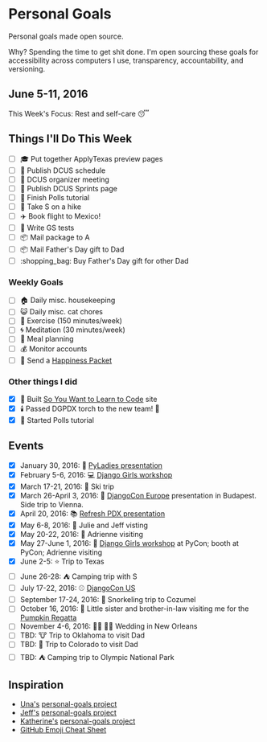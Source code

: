 
# Personal Goals

Personal goals made open source.

Why? Spending the time to get shit done. I'm open sourcing these goals for accessibility across computers I use, transparency, accountability, and versioning.  

## June 5-11, 2016

This Week's Focus: Rest and self-care :sleeping:

## Things I'll Do This Week

- [ ] :mortar_board: Put together ApplyTexas preview pages 
- [ ] :bell: Publish DCUS schedule 
- [ ] :bell: DCUS organizer meeting 
- [ ] :bell: Publish DCUS Sprints page 
- [ ] :horse: Finish Polls tutorial 
- [ ] :shoe: Take S on a hike 
- [ ] :airplane: Book flight to Mexico! 
- [ ] :file_folder: Write GS tests 
- [ ] :package: Mail package to A 
- [ ] :package: Mail Father's Day gift to Dad 
- [ ] :shopping_bag: Buy Father's Day gift for other Dad 

### Weekly Goals 

- [ ] :house: Daily misc. housekeeping
- [ ] :smiley_cat: Daily misc. cat chores
- [ ] :shoe: Exercise (150 minutes/week) 
- [ ] :cyclone: Meditation (30 minutes/week) 
- [ ] :fork_and_knife: Meal planning
- [ ] :moneybag: Monitor accounts 
- [ ] :love_letter: Send a [Happiness Packet](https://www.happinesspackets.io)

### Other things I did 

- [x] :information_desk_person: Built [So You Want to Learn to Code](http://williln.github.io/) site 
- [x] :candle: Passed DGPDX torch to the new team! :balloon: 
- [x] :horse: Started Polls tutorial

## Events 
- [x] January 30, 2016: :microphone: [PyLadies presentation](https://www.youtube.com/watch?v=OAQAXVU1jIo)
- [x] February 5-6, 2016: :computer: [Django Girls workshop](https://djangogirls.org/portland/)
- [x] March 17-21, 2016: :ski: Ski trip 
- [x] March 26-April 3, 2016: :european_castle: [DjangoCon Europe](https://djangocon.eu/) presentation in Budapest. Side trip to Vienna.
- [x] April 20, 2016: :books: [Refresh PDX presentation](http://rfrshpdx.org/jane-austen-on-python-tips-from-an-english-major-on-writing-better-code/)
- [x] May 6-8, 2016: :couple: Julie and Jeff visting
- [x] May 20-22, 2016: :star2: Adrienne visiting 
- [x] May 27-June 1, 2016: :love_letter: [Django Girls workshop](https://djangogirls.org/pycon/) at PyCon; booth at PyCon; Adrienne visiting 
- [x] June 2-5: :star: Trip to Texas 
- [ ] June 26-28: :tent: Camping trip with S 
- [ ] July 17-22, 2016: :baseball: [DjangoCon US](https://2016.djangocon.us/) 
- [ ] September 17-24, 2016: :tropical_fish: Snorkeling trip to Cozumel 
- [ ] October 16, 2016: :jack_o_lantern: Little sister and brother-in-law visiting me for the [Pumpkin Regatta](http://www.tualatinoregon.gov/recreation/west-coast-giant-pumpkin-regatta-official-page)
- [ ] November 4-6, 2016: :bride_with_veil: :bride_with_veil: Wedding in New Orleans
- [ ] TBD: :cow: Trip to Oklahoma to visit Dad 
- [ ] TBD: :sunrise_over_mountains: Trip to Colorado to visit Dad
- [ ] TBD: :tent: Camping trip to Olympic National Park 

## Inspiration

- [Una's](https://github.com/una) [personal-goals project](https://github.com/una/personal-goals)
- [Jeff's](https://github.com/jefftriplett) [personal-goals project](https://github.com/jefftriplett/personal-goals) 
- [Katherine's](https://github.com/KatherineMichel) [personal-goals project](https://github.com/KatherineMichel/personal-goals)
- [GitHub Emoji Cheat Sheet](http://www.emoji-cheat-sheet.com/) 
